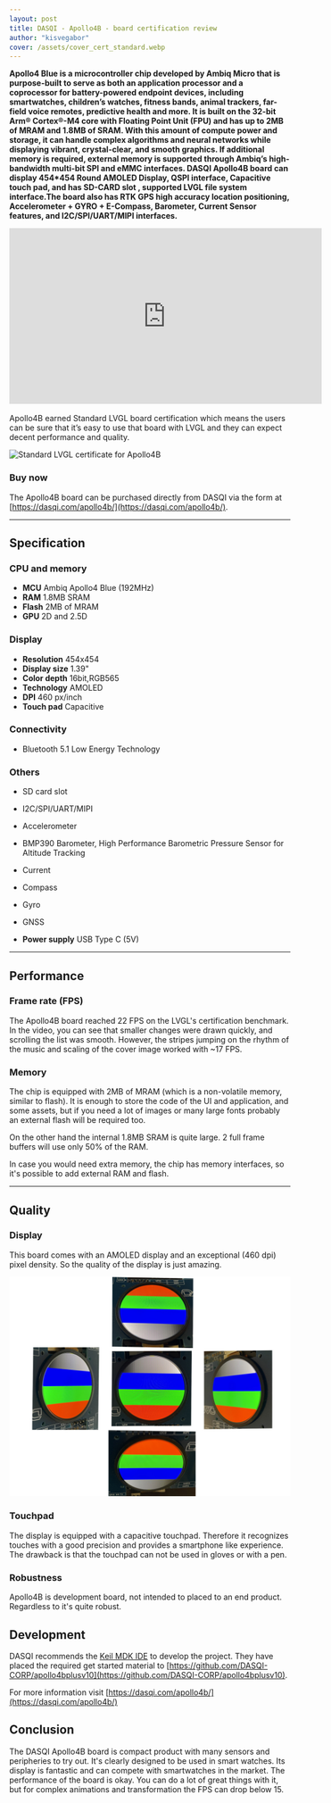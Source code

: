 ```yaml
---
layout: post
title: DASQI - Apollo4B - board certification review
author: "kisvegabor"
cover: /assets/cover_cert_standard.webp
---
```


**Apollo4 Blue is a microcontroller chip developed by Ambiq Micro that is purpose-built to serve as both an application processor and a coprocessor for battery-powered endpoint devices, including smartwatches, children’s watches, fitness bands, animal trackers, far-field voice remotes, predictive health and more. It is built on the 32-bit Arm® Cortex®-M4 core with Floating Point Unit (FPU) and has up to 2MB of MRAM and 1.8MB of SRAM. With this amount of compute power and storage, it can handle complex algorithms and neural networks while displaying vibrant, crystal-clear, and smooth graphics. If additional memory is required, external memory is supported through Ambiq’s high-bandwidth multi-bit SPI and eMMC interfaces. DASQI Apollo4B board can display 454*454 Round AMOLED Display, QSPI interface, Capacitive touch pad, and  has SD-CARD slot , supported LVGL file system interface.The board also has RTK GPS high accuracy location positioning, Accelerometer + GYRO + E-Compass, Barometer, Current Sensor features, and  I2C/SPI/UART/MIPI interfaces.**

<iframe width="560" height="315" src="https://www.youtube.com/embed/1fkQWptttp4" title="YouTube video player" frameborder="0" allow="accelerometer; autoplay; clipboard-write; encrypted-media; gyroscope; picture-in-picture; web-share" allowfullscreen></iframe>

Apollo4B earned Standard LVGL board certification which means the users can be sure that it’s easy to use that board with LVGL and they can expect decent performance and quality.

<img src="https://lvgl.io/assets/images/cert_standard.png" alt="Standard LVGL certificate for Apollo4B">

### Buy now

The Apollo4B board can be purchased directly from DASQI via the form at [https://dasqi.com/apollo4b/](https://dasqi.com/apollo4b/). 
<hr/>

## Specification

### CPU and memory

- **MCU** Ambiq Apollo4 Blue (192MHz)
- **RAM** 1.8MB SRAM 
- **Flash** 2MB of MRAM
- **GPU** 2D and 2.5D 

### Display

- **Resolution** 454x454
- **Display size** 1.39"
- **Color depth** 16bit,RGB565
- **Technology** AMOLED 
- **DPI** 460 px/inch
- **Touch pad** Capacitive

### Connectivity
- Bluetooth 5.1 Low Energy Technology


### Others
- SD card slot
- I2C/SPI/UART/MIPI
- Accelerometer
- BMP390 Barometer, High Performance Barometric Pressure Sensor for Altitude Tracking
- Current
- Compass
- Gyro
- GNSS

- **Power supply** USB Type C (5V)

<hr/>

## Performance

### Frame rate (FPS)

The Apollo4B board reached 22 FPS on the LVGL's certification benchmark. In the video, you can see that smaller changes were drawn quickly, and scrolling the list was smooth. However, the stripes jumping on the rhythm of the music and scaling of the cover image worked with ~17 FPS. 

### Memory

The chip is equipped with 2MB of MRAM (which is a non-volatile memory, similar to flash). It is enough to store the code of the UI and application, and some assets, but if you need a lot of images or many large fonts probably an external flash will be required too. 

On the other hand the internal 1.8MB SRAM is quite large. 2 full frame buffers will use only 50% of the RAM.

In case you would need extra memory, the chip has memory interfaces, so it's possible to add external RAM and flash.
 
<hr/>

## Quality

### Display
This board comes with an AMOLED display and an exceptional (460 dpi) pixel density. So the quality of the display is just amazing.

![Viewing angles of the Apollo4B board's display](/assets/cert_Apollo4B/display.jpg)

### Touchpad

The display is equipped with a capacitive touchpad. Therefore it recognizes touches with a good precision and provides a smartphone like experience.
The drawback is that the touchpad can not be used in gloves or with a pen.

### Robustness

Apollo4B is development board, not intended to placed to an end product. Regardless to it's quite robust. 


## Development

DASQI recommends the [Keil MDK IDE](https://developer.arm.com/Tools%20and%20Software/Keil%20MDK) to develop the project. They have placed the required get started material to [https://github.com/DASQI-CORP/apollo4bplusv10](https://github.com/DASQI-CORP/apollo4bplusv10). 

For more information visit [https://dasqi.com/apollo4b/](https://dasqi.com/apollo4b/)

## Conclusion

The DASQI Apollo4B board is compact product with many sensors and peripheries to try out. It's clearly designed to be used in smart watches. Its display is fantastic and can compete with smartwatches in the market. The performance of the board is okay. You can do a lot of great things with it, but for complex animations and transformation the FPS can drop below 15.

